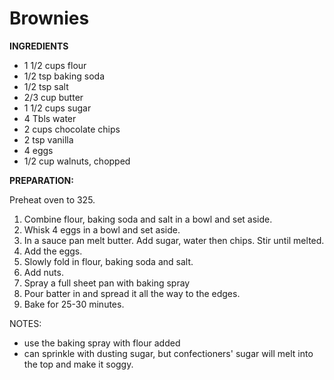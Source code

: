 # Brownies

**INGREDIENTS**

* 1 1/2 cups flour
* 1/2 tsp baking soda
* 1/2 tsp salt
* 2/3 cup butter
* 1 1/2 cups sugar
* 4 Tbls water
* 2 cups chocolate chips
* 2 tsp vanilla
* 4 eggs
* 1/2 cup walnuts, chopped

**PREPARATION:**

Preheat oven to 325.

1. Combine flour, baking soda and salt in a bowl and set aside.
2. Whisk 4 eggs in a bowl and set aside.
3. In a sauce pan melt butter. Add sugar, water then chips. Stir until melted.
4. Add the eggs.
5. Slowly fold in flour, baking soda and salt.
6. Add nuts.
7. Spray a full sheet pan with baking spray 
8. Pour batter in and spread it all the way to the edges.
9. Bake for 25-30 minutes.

NOTES:
* use the baking spray with flour added
* can sprinkle with dusting sugar, but confectioners' sugar will melt into the top and make it soggy.
